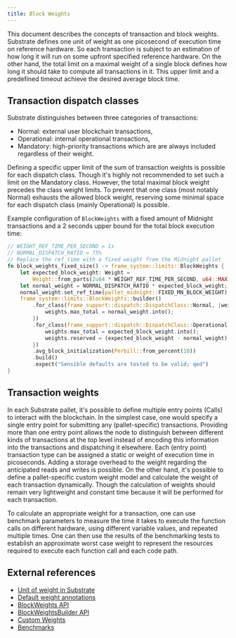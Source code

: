 ```yaml
---
title: Block Weights
---
```


This document describes the concepts of transaction and block weights.
Substrate defines one unit of weight as one picosecond of execution time 
on reference hardware. So each transaction is subject to an estimation of 
how long it will run on some upfront specified reference hardware. 
On the other hand, the total limit on a maximal weight of a single block 
defines how long it should take to compute all transactions in it. 
This upper limit and a predefined timeout achieve the desired average block time.


## Transaction dispatch classes
Substrate distinguishes between three categories of transactions:
- Normal: external user blockchain transactions,
- Operational: internal operational transactions,
- Mandatory: high-priority transactions which are are always included regardless of their weight.

Defining a specific upper limit of the sum of transaction weights is possible for 
each dispatch class. Though it's highly not recommended to set such a limit on the 
Mandatory class. However, the total maximal block weight precedes the class weight limits. 
To prevent that one class (most notably Normal) exhausts the allowed block weight, 
reserving some minimal space for each dispatch class (mainly Operational) is possible.

Example configuration of `BlockWeights` with a fixed amount of Midnight transactions
and a 2 seconds upper bound for the total block execution time:
```rust
// WEIGHT_REF_TIME_PER_SECOND = 1s
// NORMAL_DISPATCH_RATIO = 75%
// Replace the ref_time with a fixed weight from the Midnight pallet
fn block_weights_fixed_size() -> frame_system::limits::BlockWeights {
	let expected_block_weight: Weight =
		Weight::from_parts(2u64 * WEIGHT_REF_TIME_PER_SECOND, u64::MAX);
	let normal_weight = NORMAL_DISPATCH_RATIO * expected_block_weight;
	normal_weight.set_ref_time(pallet_midnight::FIXED_MN_BLOCK_WEIGHT);
	frame_system::limits::BlockWeights::builder()
		.for_class(frame_support::dispatch::DispatchClass::Normal, |weights| {
			weights.max_total = normal_weight.into();
		})
		.for_class(frame_support::dispatch::DispatchClass::Operational, |weights| {
			weights.max_total = expected_block_weight.into();
			weights.reserved = (expected_block_weight - normal_weight).into();
		})
		.avg_block_initialization(Perbill::from_percent(10))
		.build()
		.expect("Sensible defaults are tested to be valid; qed")
}
```

## Transaction weights
In each Substrate pallet, it's possible to define multiple entry points (Calls) to 
interact with the blockchain. In the simplest case, one would specify a single entry 
point for submitting any (pallet-specific) transactions. Providing more than one entry 
point allows the node to distinguish between different kinds of transactions at the top 
level instead of encoding this information into the transactions and dispatching it elsewhere. 
Each (entry point) transaction type can be assigned a static or weight of execution time in 
picoseconds. Adding a storage overhead to the weight regarding the anticipated reads and 
writes is possible. On the other hand, it's possible to define a pallet-specific custom 
weight model and calculate the weight of each transaction dynamically. Though the calculation 
of weights should remain very lightweight and constant time because it will be performed 
for each transaction.

To calculate an appropriate weight for a transaction, one can use benchmark parameters to 
measure the time it takes to execute the function calls on different hardware, using different
variable values, and repeated multiple times. One can then use the results of the benchmarking 
tests to establish an approximate worst case weight to represent the resources required to execute 
each function call and each code path.

## External references
- [Unit of weight in Substrate](https://docs.substrate.io/reference/glossary/#weight)
- [Default weight annotations](https://docs.substrate.io/build/tx-weights-fees/#default-weight-annotations)
- [BlockWeights API](https://docs.rs/frame-system/latest/frame_system/limits/struct.BlockWeights.html)
- [BlockWeightsBuilder API](https://docs.rs/frame-system/latest/frame_system/limits/struct.BlockWeightsBuilder.html)
- [Custom Weights](https://docs.substrate.io/reference/how-to-guides/weights/use-custom-weights/)
- [Benchmarks](https://docs.substrate.io/test/benchmark/)